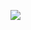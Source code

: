 ![](https://github.com/nouranelanzeery1191/barracuda/workflows/Container/badge.svg?branch=feature&event=push)
